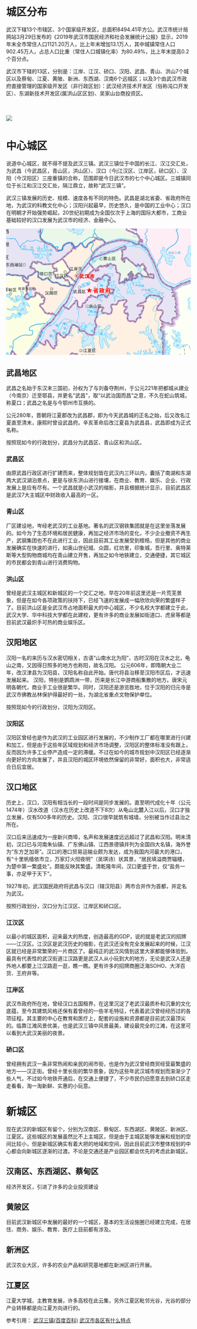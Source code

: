 # 城区分布

武汉下辖13个市辖区、3个国家级开发区，总面积8494.41平方公。武汉市统计局网站3月29日发布的《2019年武汉市国民经济和社会发展统计公报》显示，2019年末全市常住人口1121.20万人，比上年末增加13.1万人，其中城镇常住人口902.45万人，占总人口比重（常住人口城镇化率）为80.49%，比上年末提高0.2个百分点。

武汉市下辖的13区，分别是：江岸、江汉、硚口、汉阳、武昌、青山、洪山7个城区以及蔡甸、江夏、黄陂、新洲、东西湖、汉南6个远城区；以及3个由武汉市政府直接管理的国家级开发区（非行政区划）：武汉经济技术开发区（俗称沌口开发区）、东湖新技术开发区\(属洪山区区划\)、吴家山台商投资区。

# ![](/assets/武汉市地图政区版.jpg)

# 中心城区

说道中心城区，就不得不提及武汉三镇。武汉三镇位于中国的长江、汉江交汇处，为武昌（今武昌区，青山区，洪山区）、汉口（今j江汉区、江岸区，硚口区）、汉阳（今汉阳区）三座重镇的合称，范围即是今日武汉市的七个中心城区。三城镇同位于长江和汉江交汇处，隔江鼎立，故称“武汉三镇”。

武汉三镇发展的历史、规模、速度各有不同的特色。武昌是湖北省委、省政府所在地，为武汉的科教文化中心；汉阳兴起最早，历史悠久，是中国的工业中心；汉口在明朝才开始强势崛起，20世纪初期成为全国仅次于上海的国际大都市，工商业基础较好的汉口发展为武汉市的经济、金融中心。



![](/assets/import.png)



## 武昌地区

武昌之名始于东汉末三国初，孙权为了与刘备夺荆州，于公元221年把都城从建业（今南京）迁至鄂县，并更名"武昌"，取“以武治国而昌”之意，不久在蛇山筑城，称夏口；武昌之名是与今鄂州市互换的。

公元280年，晋朝将江夏郡改为武昌郡，即为今天武昌城的正名之始，后又改名江夏直至清末，康熙时曾设武昌府。辛亥革命后改江夏县为武昌县，武昌即成为正式名称。

按照现如今的行政划分，武昌分为武昌区、青山区和洪山区。

### 武昌区
由原武昌行政区进行扩建而来，整体规划皆在武汉内三环以内，囊括了南湖和东湖两大武汉湖泊景点，更是与徐东洪山进行接壤，在商业、教育、娱乐、企业、行政发展上是应有尽有。一个武昌就是小武汉的缩影，并且根据统计显示，目前武昌区是武汉7大主城区中财政收入最高的一区。

### 青山区
厂区建设地，岑经老武汉的工业基地。著名的武汉钢铁集团就是在这里坐落发展的。如今为了生态环境和居民健康，再加之经济市场的变化，不少企业撤资不再生产，武钢集团也不在此进行工业，因此目前其工业发展受到桎梏，但是其他的商业发展确实在快速的进行，如奥山世纪城、众圆，红坊里，印象城，吾行里、奥特莱斯等大型购物商城均在青山建立开售，再加之如今地铁建立，交通便捷，其它城区的市民都会到青山进行消费购物。

### 洪山区
曾经是武汉主城区和新城区的一个交汇之地，早在20年前这里还是一片荒芜景象，但是在如今各项政策的扶持下，已经飞速的发展成一幅欣欣向荣的繁盛样子了。目前洪山区是全武汉市占地面积最大的中心城区，不少名校大学都建立于此，武汉大学、华中科技大学都在此建校，更有许多的商业发展如街道口、虎泉等都是目前武汉最炽手可热的商业娱乐区。

## 汉阳地区
汉阳一名的来历与汉水密切相关，古语“山南水北为阳”，古时汉阳在汉水之北，龟山之南，又因得日照多的地方也称阳，故名汉阳。
公元606年，即隋朝大业二年，改汉津县为汉阳县，汉阳名称自此开始。唐代将县治移至汉阳市区后，才迅速发展起来。 
汉阳，特别是鹦鹉洲一带，历来是长江中游商船集散的地方。唐宋元明各朝代，商业手工业很是繁华。同时，汉阳还是游览胜地，位于汉阳的归元寺是武汉市佛教丛林保护得最好的一处，为湖北省重点文物保护单位。

按照现如今的行政划分，汉阳为汉阳区。

### 汉阳区
汉阳区曾经也是作为武汉的工业园区进行发展的，不少制作工厂都在哪里进行兴建和加工，但是由于这些年区域规划和经济市场调整，汉阳区的整体标准没有跟上，反而因为许多工业停产造成一定的滞缓。不过在如今的城市规划中汉阳区已经逐渐向更好的方向发展了，并且汉阳的城区环境依然保留的非常好，面积也大，非常适合日后宜居。

## 汉口地区
历史上，汉口，汉阳有相当长的一段时间是同步发展的。直至明代成化十年（公元1474年）汉水改道（汉水在历史上改道不下8次）从龟山北麓入江以后，汉口才独立发展，仅有500多年的历史。汉阳、汉口很早就筑有城墙，分别被当作过县治之所在。

汉口后来迅速成为一座新兴商埠，名声和发展速度远远超过了武昌和汉阳。明末清初，汉口已与河南朱仙镇、广东佛山镇、江西景德镇并列为全国四大名镇，海外誉为“东方芝加哥”。汉口的港口贸易运输业颇为发达，成为我国内河最大的港口，有“十里帆樯依市立，万家灯火彻夜明”（吴琪诗）状其景，“居民填溢商贾辐楼，为楚中第一繁盛处”。颇能反映其繁盛。清乾隆年间，汉口更盛于世，仅“盐务一事，亦足甲于天下”。

1927年初，武汉国民政府将武昌与汉口（辖汉阳县）两市合并作为首都，并定名为武汉。

按照行政划分，汉口分为江汉区、江岸区和硚口区。

### 江汉区
以最小的城区面积，迎来最大的热度，创造最高的GDP，说的就是老武汉的招牌——江汉区。江汉区是武汉历史的缩影，在武汉还没有完全发展起来的时候，江汉区就已经是非常繁荣的一片商区了。最纯正的武汉风情到这里大家都能够体验到。最具有代表性的武汉街道江汉路更是武汉人从小玩到大的地方，无论是武汉人还是外地人都要上江汉路逛一逛，瞧一瞧。更有许多的招牌商圈泛海SOHO、大洋百货、王府井等。

### 江岸区
武汉市政府所在地，曾经汉口五国租界，在这里沉淀了老武汉最质朴和沉重的文化底蕴，至今其建筑风格还保有着曾经的一些羊毛特征，代表着武汉曾经经历过的各项征程。其主要的中心在教育和医疗上，配套的设施和资源都是目前武汉最顶尖的。临靠江滩风景优美，也是武汉三镇中风景最美，建设最完全的江滩，在这里可以看到大武汉美丽的夜景。

### 硚口区
曾经拥有武汉一条非常热闹和亲民的闹市街，也是作为武汉曾经商贸经营最繁盛的地方——汉正街。曾经十里长街的繁华景象，因为这些年武汉城市规划而渐渐少了些人气，不过如今地铁开通后，在交通上便捷了，不少市民仍旧愿意去到硚口区走走看看，淘一淘新鲜、实惠的小玩意。

# 新城区
现在武汉的新城区有留个，分别为汉南区、蔡甸区、东西湖区、黄陂区、新洲区、江夏区。这些城区的发展虽然比不上主城区，但是由于主城区能够发展和规划的空间比较小，但是新城区确实有着大把的地域和空间，因此目前武汉市整体规划的中心都会向新城区逐渐的过渡。不论是交通还是产业园区都会优先的考虑此新城区。

## 汉南区、东西湖区、蔡甸区
经济开发区，引进了许多的企业投资建设

## 黄陂区
目前武汉新城区中发展的最好的一个城区，基本的生活设施圈已经建立完成，在居住、商务、娱乐、教育、医疗上目前都有涉及。

## 新洲区
武汉农业大区，许多的农业产品和研究基地都在新洲区进行开展。

## 江夏区
江夏大学城，主教育发展，许多高校在此云集，另外江夏区毗邻光谷，光谷的部分产业转移都是向江夏方向进行的。



参考引用：
[武汉三镇(百度百科)](https://baike.baidu.com/item/%E6%AD%A6%E6%B1%89%E4%B8%89%E9%95%87/3758321?fr=aladdin)
[武汉市各区有什么特点](http://www.wuhan.com/travel/21798.html)
